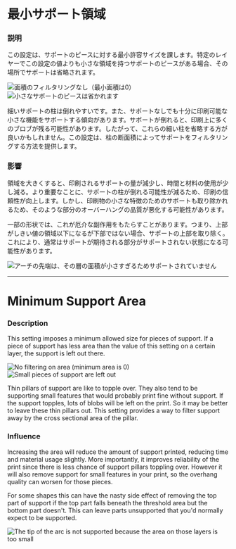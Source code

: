最小サポート領域
====
### **説明**
この設定は、サポートのピースに対する最小許容サイズを課します。特定のレイヤーでこの設定の値よりも小さな領域を持つサポートのピースがある場合、その場所でサポートは省略されます。

![面積のフィルタリングなし（最小面積は0）](../images/minimum_support_area_0.png)
![小さなサポートのピースは省かれます](../images/minimum_support_area_10.png)

細いサポートの柱は倒れやすいです。また、サポートなしでも十分に印刷可能な小さな機能をサポートする傾向があります。サポートが倒れると、印刷上に多くのブロブが残る可能性があります。したがって、これらの細い柱を省略する方が良いかもしれません。この設定は、柱の断面積によってサポートをフィルタリングする方法を提供します。

### **影響**
領域を大きくすると、印刷されるサポートの量が減少し、時間と材料の使用が少し減る。より重要なことに、サポートの柱が倒れる可能性が減るため、印刷の信頼性が向上します。しかし、印刷物の小さな特徴のためのサポートも取り除かれるため、そのような部分のオーバーハングの品質が悪化する可能性があります。

一部の形状では、これが厄介な副作用をもたらすことがあります。つまり、上部がしきい値の領域以下になるが下部ではない場合、サポートの上部を取り除く。これにより、通常はサポートが期待される部分がサポートされない状態になる可能性があります。

![アーチの先端は、その層の面積が小さすぎるためサポートされていません](../images/minimum_support_area_problem.png)

---

Minimum Support Area
====
### **Description**
This setting imposes a minimum allowed size for pieces of support. If a piece of support has less area than the value of this setting on a certain layer, the support is left out there.

![No filtering on area (minimum area is 0)](../images/minimum_support_area_0.png)
![Small pieces of support are left out](../images/minimum_support_area_10.png)

Thin pillars of support are like to topple over. They also tend to be supporting small features that would probably print fine without support. If the support topples, lots of blobs will be left on the print. So it may be better to leave these thin pillars out. This setting provides a way to filter support away by the cross sectional area of the pillar.

### **Influence**
Increasing the area will reduce the amount of support printed, reducing time and material usage slightly. More importantly, it improves reliability of the print since there is less chance of support pillars toppling over. However it will also remove support for small features in your print, so the overhang quality can worsen for those pieces.

For some shapes this can have the nasty side effect of removing the top part of support if the top part falls beneath the threshold area but the bottom part doesn't. This can leave parts unsupported that you'd normally expect to be supported.

![The tip of the arc is not supported because the area on those layers is too small](../images/minimum_support_area_problem.png) 